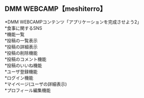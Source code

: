 ## DMM WEBCAMP【meshiterro】
*DMM WEBCAMPコンテンツ「アプリケーションを完成させよう2」<br>
*食事に関するSNS<br>
*機能一覧<br>
    *投稿の一覧表示<br>
    *投稿の詳細表示<br>
    *投稿の削除機能<br>
    *投稿のコメント機能<br>
    *投稿のいいね機能<br>
    *ユーザ登録機能<br>
    *ログイン機能<br>
    *マイページ(ユーザの詳細表示)<br>
    *プロフィール編集機能

